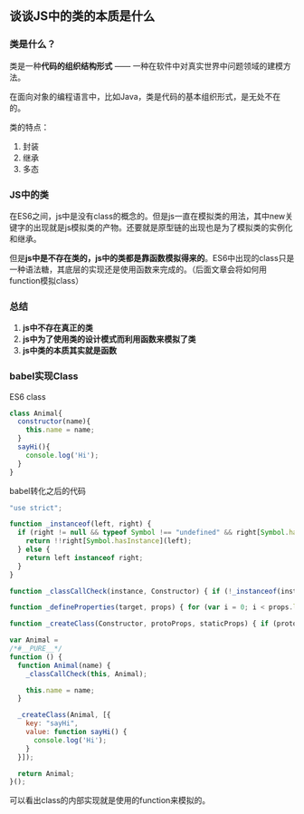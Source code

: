 ## 谈谈JS中的类的本质是什么
### 类是什么？
类是一种**代码的组织结构形式** —— 一种在软件中对真实世界中问题领域的建模方法。

在面向对象的编程语言中，比如Java，类是代码的基本组织形式，是无处不在的。

类的特点：
1. 封装
2. 继承
3. 多态

### JS中的类
在ES6之间，js中是没有class的概念的。但是js一直在模拟类的用法，其中new关键字的出现就是js模拟类的产物。还要就是原型链的出现也是为了模拟类的实例化和继承。

但是**js中是不存在类的，js中的类都是靠函数模拟得来的**。ES6中出现的class只是一种语法糖，其底层的实现还是使用函数来完成的。（后面文章会将如何用function模拟class）

### 总结
1. **js中不存在真正的类**
2. **js中为了使用类的设计模式而利用函数来模拟了类**
3. **js中类的本质其实就是函数**

### babel实现Class
ES6 class
```js
class Animal{
  constructor(name){
  	this.name = name;
  }
  sayHi(){
  	console.log('Hi');
  }
}
```  

babel转化之后的代码
```js
"use strict";

function _instanceof(left, right) { 
  if (right != null && typeof Symbol !== "undefined" && right[Symbol.hasInstance]) { 
    return !!right[Symbol.hasInstance](left); 
  } else { 
    return left instanceof right; 
  } 
}

function _classCallCheck(instance, Constructor) { if (!_instanceof(instance, Constructor)) { throw new TypeError("Cannot call a class as a function"); } }

function _defineProperties(target, props) { for (var i = 0; i < props.length; i++) { var descriptor = props[i]; descriptor.enumerable = descriptor.enumerable || false; descriptor.configurable = true; if ("value" in descriptor) descriptor.writable = true; Object.defineProperty(target, descriptor.key, descriptor); } }

function _createClass(Constructor, protoProps, staticProps) { if (protoProps) _defineProperties(Constructor.prototype, protoProps); if (staticProps) _defineProperties(Constructor, staticProps); return Constructor; }

var Animal =
/*#__PURE__*/
function () {
  function Animal(name) {
    _classCallCheck(this, Animal);

    this.name = name;
  }

  _createClass(Animal, [{
    key: "sayHi",
    value: function sayHi() {
      console.log('Hi');
    }
  }]);

  return Animal;
}();
```  
可以看出class的内部实现就是使用的function来模拟的。

